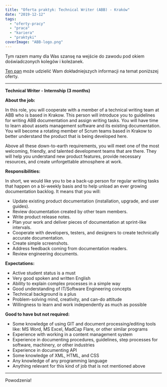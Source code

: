 ```yaml
---
title: "Oferta praktyk: Technical Writer (ABB) - Kraków"
date: "2019-12-12"
tags:
  - "oferty-pracy"
  - "praca"
  - "kariera"
  - "praktyki"
coverImage: "ABB-logo.png"
---
```


Tym razem mamy dla Was szansę na wejście do zawodu pod okiem doświadczonych
kolegów i koleżanek.

[Ten pan](https://www.linkedin.com/in/piotr-sroka-02878945) może udzielić Wam
dokładniejszych informacji na temat poniższej oferty.

---

**Technical Writer - Internship (3 months)**

**About the job:**

In this role, you will cooperate with a member of a technical writing team at
ABB who is based in Krakow. This person will introduce you to guidelines for
writing ABB documentation and assign writing tasks. You will have time to learn
about assets management software and its existing documentation. You will become
a rotating member of Scrum teams based in Krakow to better understand the
product that is being developed here.

Above all these down-to-earth requirements, you will meet one of the most
welcoming, friendly, and talented development teams that are there. They will
help you understand new product features, provide necessary resources, and
create unforgettable atmosphere at work.

**Responsibilities:**

In short, we would like you to be a back-up person for regular writing tasks
that happen on a bi-weekly basis and to help unload an ever growing
documentation backlog. It means that you will:

- Update existing product documentation (installation, upgrade, and user
  guides).
- Review documentation created by other team members.
- Write product release notes.
- Plan your work and deliver pieces of documentation at sprint-like intervals.
- Cooperate with developers, testers, and designers to create technically
  accurate documentation.
- Create simple screenshots.
- Address feedback coming from documentation readers.
- Review engineering documents.

**Expectations:**

- Active student status is a must
- Very good spoken and written English
- Ability to explain complex processes in a simple way
- Good understanding of IT/Software Engineering concepts
- Technical background is a plus
- Problem-solving mind, creativity, and can-do attitude
- Willingness to learn and work independently as much as possible

**Good to have but not required:**

- Some knowledge of using GIT and document processing/editing tools like: MS
  Word, MS Excel, MadCap Flare, or other similar programs
- Experience with working in a content management system
- Experience in documenting procedures, guidelines, step processes for software,
  machinery, or other industries
- Experience in documenting API
- Some knowledge of XML, HTML, and CSS
- Any knowledge of any programming language
- Anything relevant for this kind of job that is not mentioned above

---

Powodzenia!
